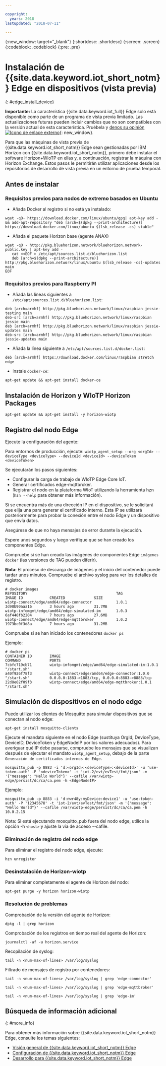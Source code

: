 ```yaml
---

copyright:
  years: 2018
lastupdated: "2018-07-11"

---
```


{:new_window: target="\_blank"}
{:shortdesc: .shortdesc}
{:screen: .screen}
{:codeblock: .codeblock}
{:pre: .pre}


# Instalación de {{site.data.keyword.iot_short_notm}} Edge en dispositivos (vista previa)
{: #edge_install_device}

**Importante:** La característica {{site.data.keyword.iot_full}} Edge solo está disponible como parte de un programa de vista previa limitado. Las actualizaciones futuras pueden incluir cambios que no son compatibles con la versión actual de esta característica. Pruébela y [denos su opinión ![Icono de enlace externo](../../../icons/launch-glyph.svg)](https://developer.ibm.com/answers/smart-spaces/17/internet-of-things.html){: new_window}.

Para que las máquinas de vista previa de {{site.data.keyword.iot_short_notm}} Edge sean gestionadas por IBM Horizon con {{site.data.keyword.iot_short_notm}}, primero debe instalar el software Horizon+WIoTP en ellas y, a continuación, registrar la máquina con Horizon Exchange. Estos pasos le permitirán utilizar aplicaciones desde los repositorios de desarrollo de vista previa en un entorno de prueba temporal.

## Antes de instalar

### Requisitos previos para nodos de extremo basados en Ubuntu

- Añada Docker al registro si no está ya instalado:

`wget -qO- https://download.docker.com/linux/ubuntu/gpg| apt-key add - && add-apt-repository "deb [arch=$(dpkg --print-architecture)] https://download.docker.com/linux/ubuntu $(lsb_release -cs) stable"`

- Añada el paquete Horizon base (agente ANAX)

```
wget -qO - http://pkg.bluehorizon.network/bluehorizon.network-public.key | apt-key add -
   cat <<EOF > /etc/apt/sources.list.d/bluehorizon.list
   deb [arch=$(dpkg --print-architecture)] http://pkg.bluehorizon.network/linux/ubuntu $(lsb_release -cs)-updates main
EOF
```

### Requisitos previos para Raspberry PI

- Añada las líneas siguientes a `/etc/apt/sources.list.d/bluehorizon.list`:
```
deb [arch=armhf] http://pkg.bluehorizon.network/linux/raspbian jessie-testing main
deb-src [arch=armhf] http://pkg.bluehorizon.network/linux/raspbian jessie main
deb [arch=armhf] http://pkg.bluehorizon.network/linux/raspbian jessie-updates main
deb-src [arch=armhf] http://pkg.bluehorizon.network/linux/raspbian jessie-updates main
```

- Añada la línea siguiente a `/etc/apt/sources.list.d/docker.list`:

`deb [arch=armhf] https://download.docker.com/linux/raspbian stretch edge`

- Instale `docker-ce`:

`apt-get update && apt-get install docker-ce`


## Instalación de Horizon y WIoTP Horizon Packages

`apt-get update && apt-get install -y horizon-wiotp`

## Registro del nodo Edge

Ejecute la configuración del agente:

Para entornos de producción, ejecute:
`wiotp_agent_setup --org <orgId> --deviceType <deviceType> --deviceId <deviceId> --deviceToken <deviceToken>`

Se ejecutarán los pasos siguientes:
- Configurar la carga de trabajo de WIoTP Edge Core IoT.
- Generar certificados edge-mqttbroker.
- Registrar el nodo en la plataforma WIoT utilizando la herramienta hzn (`hzn --help` para obtener más información).

Si se encuentra más de una dirección IP en el dispositivo, se le solicitará que elija una para generar el certificado interno. Esta IP se utilizará posteriormente para probar la conexión entre el nodo Edge y un dispositivo que envía datos.

Asegúrese de que no haya mensajes de error durante la ejecución.

Espere unos segundos y luego verifique que se han creado los componentes Edge.

Compruebe si se han creado las imágenes de componentes Edge `imágenes docker` (las versiones de TAG pueden diferir).

**Nota**: El proceso de descarga de imágenes y el inicio del contenedor puede tardar unos minutos. Compruebe el archivo syslog para ver los detalles de registro.

```
# docker images
REPOSITORY                                        TAG                 IMAGE ID            CREATED             SIZE
wiotp-connect/edge/amd64/edge-connector           1.0.1               3d98b90aaa16        3 hours ago         31.7MB
wiotp-infomgmt/edge/amd64/edge-simulated-im       1.0.3               6af448fb2204        7 hours ago         27.6MB
wiotp-connect/edge/amd64/edge-mqttbroker          1.0.2               1973bc0f3d8a        7 hours ago         31.2MB
```

Compruebe si se han iniciado los contenedores `docker ps`

Ejemplo:
```
# docker ps
CONTAINER ID        IMAGE                                                   COMMAND             PORTS
7cbfc719cb71        wiotp-infomgmt/edge/amd64/edge-simulated-im:1.0.1       "/start.sh"
a40f926f78f3        wiotp-connect/edge/amd64/edge-connector:1.0.0           "/start.sh"         0.0.0.0:1883->1883/tcp, 0.0.0.0:8883->8883/tcp
22d8e82f09f3        wiotp-connect/edge/amd64/edge-mqttbroker:1.0.1          "/start.sh"
```

## Simulación de dispositivos en el nodo edge

Puede utilizar los clientes de Mosquitto para simular dispositivos que se conectan al nodo edge:

`apt-get install mosquitto-clients`

Ejecute el mandato siguiente en el nodo Edge (sustituya OrgId, DeviceType, DeviceID, DeviceToken y EdgeNodeIP por los valores adecuados).
Para averiguar qué IP debe pasarse, compruebe los mensajes que se visualizan después de ejecutar el mandato `wiotp_agent_setup`, debajo de la parte `Generación de certificados internos de Edge`.

```
mosquitto_pub -p 8883 -i 'd:<orgId>:<deviceType>:<deviceId>' -u 'use-token-auth' -P '<deviceToken>' -t 'iot-2/evt/evTest/fmt/json' -m '{"message": "Hello World"}' --cafile /var/wiotp-edge/persist/dc/ca/ca.pem -h <EdgeNodeIP>
```

Ejemplo:

```
mosquitto_pub -p 8883 -i 'd:nwr48y:myDevice:device1' -u 'use-token-auth' -P '12345678' -t 'iot-2/evt/evTest/fmt/json' -m '{"message": "Hello World"}' --cafile /var/wiotp-edge/persist/dc/ca/ca.pem -h 10.0.2.15
```

Nota: Si está ejecutando mosquitto_pub fuera del nodo edge, utilice la opción -h `<host>` y ajuste la vía de acceso --cafile.

### Eliminación de registro del nodo edge

Para eliminar el registro del nodo edge, ejecute:

`hzn unregister`

### Desinstalación de Horizon-wiotp

Para eliminar completamente el agente de Horizon del nodo:

`apt-get purge -y horizon horizon-wiotp`

### Resolución de problemas

Comprobación de la versión del agente de Horizon:

`dpkg -l | grep horizon`

Comprobación de los registros en tiempo real del agente de Horizon:

`journalctl -af -u horizon.service`

Recopilación de syslog:

`tail -n <num-max-of-lines> /var/log/syslog `

Filtrado de mensajes de registro por contenedores:

`tail -n <num-max-of-lines> /var/log/syslog | grep 'edge-connector'`

`tail -n <num-max-of-lines> /var/log/syslog | grep 'edge-mqttbroker'`

`tail -n <num-max-of-lines> /var/log/syslog | grep 'edge-im'`


## Búsqueda de información adicional
{: #more_info}

Para obtener más información sobre {{site.data.keyword.iot_short_notm}} Edge, consulte los temas siguientes:
- [Visión general de {{site.data.keyword.iot_short_notm}} Edge](WIoTP_edge.html#edge_overview)
- [Configuración de {{site.data.keyword.iot_short_notm}} Edge](WIoTP_edge_config.html#edge_configure)
- [Desarrollo para {{site.data.keyword.iot_short_notm}} Edge](WIoTP_edge_dev.html#edge_dev)
